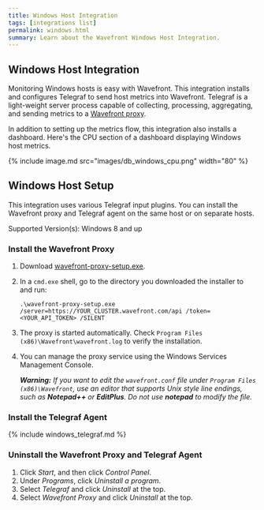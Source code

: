 ```yaml
---
title: Windows Host Integration
tags: [integrations list]
permalink: windows.html
summary: Learn about the Wavefront Windows Host Integration.
---
```

## Windows Host Integration

Monitoring Windows hosts is easy with Wavefront. This integration installs and configures Telegraf to send host metrics
into Wavefront. Telegraf is a light-weight server process capable of collecting, processing, aggregating, and sending metrics to a [Wavefront proxy](https://docs.wavefront.com/proxies.html).

In addition to setting up the metrics flow, this integration also installs a dashboard. Here's the CPU section of a dashboard displaying Windows host metrics.

{% include image.md src="images/db_windows_cpu.png" width="80" %}


## Windows Host Setup



This integration uses various Telegraf input plugins. You can install the Wavefront proxy and Telegraf agent on the same host or on separate hosts.

Supported Version(s): Windows 8 and up

### Install the Wavefront Proxy

1. Download [wavefront-proxy-setup.exe](https://s3-us-west-2.amazonaws.com/wavefront-cdn/windows/wavefront-proxy-setup.exe).
2. In a `cmd.exe` shell, go to the directory you downloaded the installer to and run:

   ```.\wavefront-proxy-setup.exe /server=https://YOUR_CLUSTER.wavefront.com/api /token=<YOUR_API_TOKEN> /SILENT```

3. The proxy is started automatically. Check `Program Files (x86)\Wavefront\wavefront.log` to verify the installation.
4. You can manage the proxy service using the Windows Services Management Console.

   _**Warning:** If you want to edit the `wavefront.conf` file under `Program Files (x86)\Wavefront`, use an editor that supports Unix style line endings, such as **Notepad++** or **EditPlus**. Do not use **notepad** to modify the file._

### Install the Telegraf Agent

{% include windows_telegraf.md %}

### Uninstall the Wavefront Proxy and Telegraf Agent

1. Click *Start*, and then click *Control Panel*.
2. Under *Programs*, click *Uninstall a program*.
3. Select *Telegraf* and click *Uninstall* at the top.
4. Select *Wavefront Proxy* and click *Uninstall* at the top.


